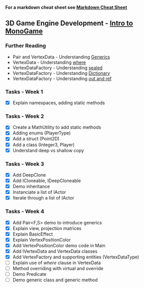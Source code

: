 ﻿
**For a markdown cheat sheet see [Markdown Cheat Sheet](https://www.markdownguide.org/cheat-sheet/)**

## 3D Game Engine Development - [Intro to MonoGame](https://github.com/nmcguinness/GD3_3_Intro_To_MonoGame.git)

### Further Reading

- Pair and VertexData - Understanding [Generics](https://www.tutorialsteacher.com/csharp/csharp-generics)  
- VertexData - Understanding [where](https://docs.microsoft.com/en-us/dotnet/csharp/language-reference/keywords/where-clause)
- VertexDataFactory - Understanding [sealed](https://docs.microsoft.com/en-us/dotnet/csharp/language-reference/keywords/sealed)
- VertexDataFactory - Understanding [Dictionary](https://www.tutorialsteacher.com/csharp/csharp-dictionary)
- VertexDataFactory - Understanding [out and ref](https://www.geeksforgeeks.org/difference-between-ref-and-out-keywords-in-c-sharp/)

### Tasks - Week 1 
- [x] Explain namespaces, adding static methods

### Tasks - Week 2 
- [x] Create a MathUtility to add static methods
- [x] Adding enums (PlayerType)
- [x] Add a struct (Point2D)
- [x] Add a class (Integer3, Player)
- [x] Understand deep vs shallow copy

### Tasks - Week 3
- [x] Add DeepClone
- [x] Add ICloneable, IDeepCloneable
- [x] Demo inheritance
- [x] Instanciate a list of IActor
- [x] Iterate through a list of IActor

### Tasks - Week 4
- [x] Add Pair<F,S> demo to introduce generics
- [x] Explain view, projection matrices
- [x] Explain BasicEffect
- [x] Explain VertexPositionColor
- [x] Add VertexPositionColor demo code in Main
- [x] Add IVertexData and VertexData<T> classes
- [x] Add VertexFactory and supporting entities (VertexDataType)
- [ ] Explain use of *where* clause in VertexData<T>
- [ ] Method overriding with virtual and override
- [ ] Demo Predicate
- [ ] Demo generic class and generic method
